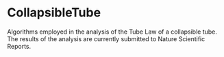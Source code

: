 # CollapsibleTube
Algorithms employed in the analysis of the Tube Law of a collapsible tube. The results of the analysis are currently submitted to Nature Scientific Reports.
